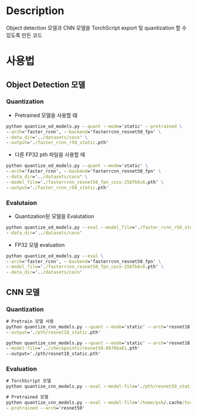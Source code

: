 # Description
Object detection 모델과 CNN 모델을 TorchScript export 및 quantization 할 수 있도록 만든 코드

# 사용법

## Object Detection 모델

### Quantization
- Pretrained 모델을 사용할 떄
```cmd
python quantize_od_models.py --quant --mode='static' --pretrained \
--arch='faster_rcnn', --backend='fasterrcnn_resnet50_fpn' \
--data_dir='../datasets/coco' \
--output='./faster_rcnn_r50_static.pth'
```


- 다른 FP32 pth 파일을 사용할 때
```cmd
python quantize_od_models.py --quant --mode='static' \
--arch='faster_rcnn', --backend='fasterrcnn_resnet50_fpn' \
--data_dir='../datasets/coco' \
--model_file='./fasterrcnn_resnet50_fpn_coco-258fb6c6.pth' \
--output='./faster_rcnn_r50_static.pth'
```

### Evalutaion
- Quantization된 모델을 Evalutation
```cmd
python quantize_od_models.py --eval --model_file='./faster_rcnn_r50_static.pth' --ts \
--data_dir='../datasets/coco'
```

- FP32 모델 evaluation
```cmd
python quantize_od_models.py --eval \
--arch='faster_rcnn', --backend='fasterrcnn_resnet50_fpn' \
--model_file='./fasterrcnn_resnet50_fpn_coco-258fb6c6.pth' \
--data_dir='../datasets/coco'
```

## CNN 모델

### Quantization

```cmd
# Pretrain 모델 사용
python quantize_cnn_models.py --quant --mode='static' --arch='resnet18' --pretrained \
--output='./pth/resnet18_static.pth'

python quantize_cnn_models.py --quant --mode='static' --arch='resnet18' \
--model-file='../checkpoints/resnet50-0676ba61.pth'
--output='./pth/resnet18_static.pth'
```

### Evaluation
```cmd
# TorchScript 모델
python quantize_cnn_models.py --eval --model-file='./pth/resnet50_static.pth' --arch='resnet50'

# Pretrained 모델
python quantize_cnn_models.py --eval --model-file='/home/psk/.cache/torch/hub/checkpoints/resnet50-0676ba61.pth' \
--pretrained --arch='resnet50'
```